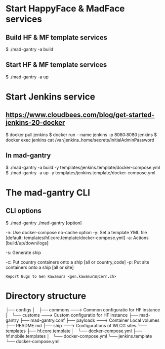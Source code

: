 # Start HappyFace & MadFace services
## Build HF & MF template services 
$ ./mad-gantry -a build

## Start HF & MF template services
$ ./mad-gantry -a up


# Start Jenkins service
## https://www.cloudbees.com/blog/get-started-jenkins-20-docker

$ docker pull jenkins
$ docker run --name jenkins -p 8080:8080 jenkins
$ docker exec jenkins cat /var/jenkins_home/secrets/initialAdminPassword

## In mad-gantry
$ ./mad-gantry -a build -y templates/jenkins.template/docker-compose.yml
$ ./mad-gantry -a up -y templates/jenkins.template/docker-compose.yml


# The mad-gantry CLI
## CLI options
   $ ./mad-gantry
   ./mad-gantry [option]
  
   -n:  Use docker-compose no-cache option
   -y:  Set a template YML file [default: templates/hf.core.template/docker-compose.yml]
   -a:  Actions [build/up/down/logs]
   
   
   -s:  Generate ship
   
   -c:  Put country containers onto a ship  [all or country_code]
   -p:  Put site containers onto a ship [all or site]
   
   
    Report Bugs to Gen Kawamura <gen.kawamura@cern.ch>



# Directory structure
  ├── configs
  │   ├── commons   ---> Common configuratio for HF instance
  │   └── customs   ---> Custom configuratio for HF instance
  ├── mad-gantry
  ├── mad-gantry.conf
  ├── payloads      ---> Container Local volumes
  ├── README.md
  ├── ship          ---> Configurations of WLCG sites
  └── templates
      ├── hf.core.template
      │   └── docker-compose.yml
      ├── hf.mobile.templates
      │   └── docker-compose.yml
      └── jenkins.template
      	  └── docker-compose.yml

